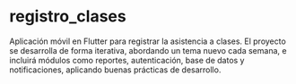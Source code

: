 # registro_clases
Aplicación móvil en Flutter para registrar la asistencia a clases. El proyecto se desarrolla de forma iterativa, abordando un tema nuevo cada semana, e incluirá módulos como reportes, autenticación, base de datos y notificaciones, aplicando buenas prácticas de desarrollo.
